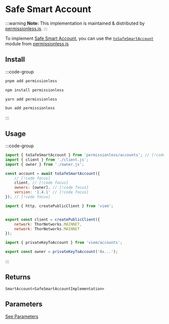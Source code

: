# Safe Smart Account

:::warning
**Note:** This implementation is maintained & distributed by [permissionless.js](https://docs.pimlico.io/permissionless).
:::

To implement [Safe Smart Account](https://github.com/safe-global/safe-smart-account), you can use the [`toSafeSmartAccount`](https://docs.pimlico.io/permissionless/reference/accounts/toSafeSmartAccount) module from [permissionless.js](https://docs.pimlico.io/permissionless/)

## Install

:::code-group

```bash [pnpm]
pnpm add permissionless
```

```bash [npm]
npm install permissionless
```

```bash [yarn]
yarn add permissionless
```

```bash [bun]
bun add permissionless
```

:::

## Usage

:::code-group

```js twoslash [example.ts]
import { toSafeSmartAccount } from 'permissionless/accounts'; // [!code focus]
import { client } from './client.js';
import { owner } from './owner.js';

const account = await toSafeSmartAccount({
    // [!code focus]
    client, // [!code focus]
    owners: [owner], // [!code focus]
    version: '1.4.1' // [!code focus]
}); // [!code focus]
```

```js twoslash [client.ts] filename="config.ts"
import { http, createPublicClient } from 'viem';


export const client = createPublicClient({
    network: ThorNetworks.MAINNET,
    network: ThorNetworks.MAINNET
});
```

```js twoslash [owner.ts (Private Key)] filename="owner.ts"
import { privateKeyToAccount } from 'viem/accounts';

export const owner = privateKeyToAccount('0x...');
```

:::

## Returns

`SmartAccount<SafeSmartAccountImplementation>`

## Parameters

[See Parameters](https://docs.pimlico.io/permissionless/reference/accounts/toSafeSmartAccount#parameters)
